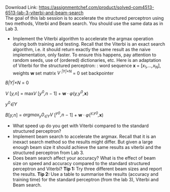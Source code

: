 Download Link: https://assignmentchef.com/product/solved-com4513-6513-lab-3-viterbi-and-beam-search
<br>
The goal of this lab session is to accelerate the structured perceptron using two methods, Viterbi and Beam search. You should use the same data as in Lab 3.

<ul>

 <li> Implement the Viterbi algorithm to accelerate the argmax operation during both training and testing. Recall that the Viterbi is an exact search algorithm, i.e. it should return exactly the same result as the naive implementation, only faster. To ensure this happens, pay attention to random seeds, use of (ordered) dictionaries, etc. Here is an adaptation of Viterbi for the structured perceptron: : word sequence <strong>x </strong>= [<em>x</em><sub>1</sub><em>,…,x<sub>N</sub></em>], weights <strong>w </strong>set matrix <em>V <sup>|Y|×N </sup></em>= 0 set backpointer</li>

</ul>

<em>B</em><em>|Y|×N </em>= 0

<em>V </em>[<em>y,n</em>] = max<em>V </em>[<em>y<sup>0</sup>,n − </em>1] + <strong>w </strong><em>· φ</em>(<em>y,y<sup>0</sup>,</em><strong>x</strong>)

<em>y<sup>0</sup>∈Y</em>

<em>B</em>[<em>y,n</em>] = <em>argmax<sub>y</sub></em><em>0<sub>∈Y</sub>V </em>[<em><sup>y0</sup>,n − </em>1] + <strong>w </strong><em>· φ</em>(<em><sup>y,y0</sup>,</em><strong>x</strong>)

<ul>

 <li> What speed up do you get with Viterbi compared to the standard structured perceptron?</li>

 <li> Implement beam search to accelerate the argmax. Recall that it is an inexact search method so the results might differ. But given a large enough beam size it should achieve the same results as viterbi and the structured perceptron from Lab 3.</li>

 <li> Does beam search affect your accuracy? What is the effect of beam size on speed and accuracy compared to the standard structured perceptron and Viterbi? <strong>Tip 1: </strong>Try three different beam sizes and report the results. <strong>Tip 2: </strong>Use a table to summarise the results (accuracy and training time) for the standard perceptron (from the lab 3), Viterbi and Beam search.</li>

</ul>